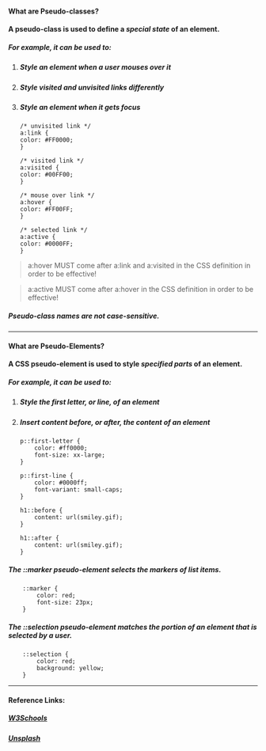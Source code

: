 #### What are Pseudo-classes?

#### A pseudo-class is used to define a *special state* of an element.

##### For example, it can be used to:
    
1.  ##### Style an element when a user mouses over it

2.  ##### Style visited and unvisited links differently

3.  ##### Style an element when it gets focus

        /* unvisited link */
        a:link {
        color: #FF0000;
        }

        /* visited link */
        a:visited {
        color: #00FF00;
        }

        /* mouse over link */
        a:hover {
        color: #FF00FF;
        }

        /* selected link */
        a:active {
        color: #0000FF;
        }


> a:hover MUST come after a:link and a:visited in the CSS definition in order to be effective! 

> a:active MUST come after a:hover in the CSS definition in order to be effective! 

##### Pseudo-class names are not case-sensitive.

- - - -

#### What are Pseudo-Elements?

#### A CSS pseudo-element is used to style *specified parts* of an element.

##### For example, it can be used to:

1.  ##### Style the first letter, or line, of an element

2.  ##### Insert content before, or after, the content of an element

        p::first-letter {
            color: #ff0000;
            font-size: xx-large;
        }

        p::first-line {
            color: #0000ff;
            font-variant: small-caps;
        }

        h1::before {
            content: url(smiley.gif);
        }

        h1::after {
            content: url(smiley.gif);
        }

##### The ::marker pseudo-element selects the markers of list items.

        ::marker {
            color: red;
            font-size: 23px;
        }

##### The ::selection pseudo-element matches the portion of an element that is selected by a user.

        ::selection {
            color: red;
            background: yellow;
        }

- - - -

#### Reference Links:

##### [W3Schools](https://www.w3schools.com/css)

##### [Unsplash](https://unsplash.com/developers)
